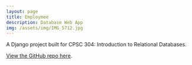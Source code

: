 ```yaml
---
layout: page
title: Employmee
description: Database Web App
img: /assets/img/IMG_5712.jpg
---
```


A Django project built for CPSC 304: Introduction to Relational Databases.

[View the GitHub repo here](https://github.com/andrewzulaybar/employmee).
